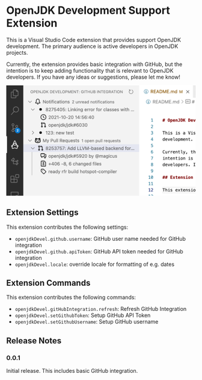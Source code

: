 # OpenJDK Development Support Extension

This is a Visual Studio Code extension that provides support OpenJDK
development. The primary audience is active developers in OpenJDK projects.

Currently, the extension provides basic integration with GitHub, but the
intention is to keep adding functionality that is relevant to OpenJDK
developers. If you have any ideas or suggestions, please let me know!

![Screenshot](media/screenshot.png)

## Extension Settings

This extension contributes the following settings:

* `openjdkDevel.github.username`: GitHub user name needed for GitHub integration
* `openjdkDevel.github.apiToken`: GitHub API token needed for GitHub integration
* `openjdkDevel.locale`: override locale for formatting of e.g. dates

## Extension Commands

This extension contributes the following commands:

* `openjdkDevel.gitHubIntegration.refresh`: Refresh GitHub Integration
* `openjdkDevel.setGithubToken`: Setup GitHub API Token
* `openjdkDevel.setGithubUsername`: Setup GitHub username

## Release Notes

### 0.0.1

Initial release. This includes basic GitHub integration.
